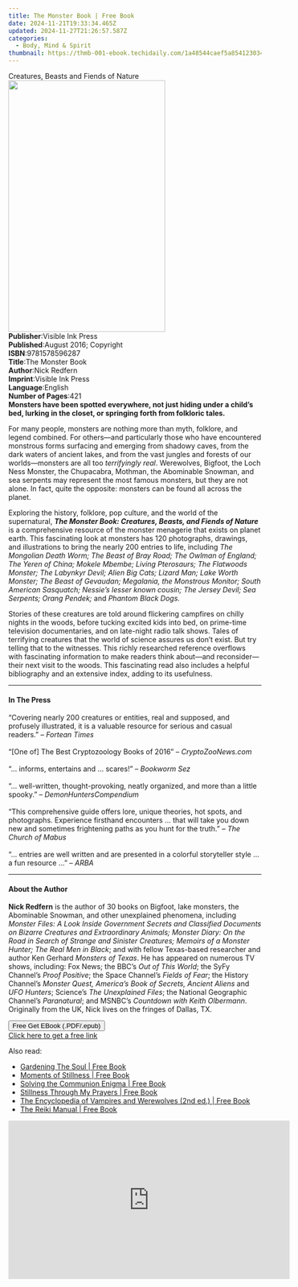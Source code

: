 ```yaml
---
title: The Monster Book | Free Book
date: 2024-11-21T19:33:34.465Z
updated: 2024-11-27T21:26:57.587Z
categories:
  - Body, Mind & Spirit
thumbnail: https://thmb-001-ebook.techidaily.com/1a48544caef5a8541230345c551bd0212b29e6413abdddcec5b710eaf2f34cfd.jpg
---
```

<main id="book-container">
  <div class="flex flex-col">
    <div class="book-brief flex-1 py-6 px-4 sm:p-6 md:py-10 md:px-8">
      <!-- brief-->
      <div class="book-brief-main">Creatures, Beasts and Fiends of Nature</div>
    </div>
    <div
      class="book-meta-info flex-1 grid gap-4 col-start-1 col-end-3 row-start-1 sm:mb-6 sm:grid-cols-4 lg:gap-6 lg:col-start-2 lg:row-end-6 lg:row-span-6 lg:mb-0"
    >
      <div
        class="book-meta-info-left place-content-center mt-4 p-4 text-sm leading-6 col-start-2 col-span-2 dark:text-slate-400"
      >
        <img
          class="w-full h-500 object-cover rounded-lg sm:h-255 sm:col-span-2 lg:col-span-full"
          src="https://img-001-ebook.techidaily.com/e23f066bb7ca843ae006159ceb3d0088812c57d4b98adacee0b548af8f04abb4.jpg"
          alt=""
          width="312"
          height="500"
        />
      </div>
      <div
        class="book-meta-info-right mt-2 col-start-1 row-start-2 col-span-3 self-center"
      >
        <!-- meta data  -->
        <div class="flex flex-col px-4 md:px-8">
          <div class="flex-1">
            <strong>Publisher</strong>:<span class="px-2"
              >Visible Ink Press</span
            >
          </div>
          <div class="flex-1">
            <strong>Published</strong>:<span class="px-2"
              >August 2016; Copyright</span
            >
          </div>
          <div class="flex-1">
            <strong>ISBN</strong>:<span class="px-2">9781578596287</span>
          </div>
          <div class="flex-1">
            <strong>Title</strong>:<span class="px-2">The Monster Book</span>
          </div>
          <div class="flex-1">
            <strong>Author</strong>:<span class="px-2">Nick Redfern</span>
          </div>
          <div class="flex-1">
            <strong>Imprint</strong>:<span class="px-2">Visible Ink Press</span>
          </div>
          <div class="flex-1">
            <strong>Language</strong>:<span class="px-2">English</span>
          </div>
          <div class="flex-1">
            <strong>Number of Pages</strong>:<span class="px-2">421</span>
          </div>
        </div>
      </div>
    </div>
    <div class="book-description flex-1 py-6 px-4 sm:p-6 md:py-10 md:px-8">
      <div class="book-description-main">
        <div accordion-content="" id="description">
          <b
            >Monsters have been spotted everywhere, not just hiding under a
            child’s bed, lurking in the closet, or springing forth from
            folkloric tales.</b
          >
          <p>
            For many people, monsters are nothing more than myth, folklore, and
            legend combined. For others—and particularly those who have
            encountered monstrous forms surfacing and emerging from shadowy
            caves, from the dark waters of ancient lakes, and from the vast
            jungles and forests of our worlds—monsters are all too
            <i>terrifyingly real</i>. Werewolves, Bigfoot, the Loch Ness
            Monster, the Chupacabra, Mothman, the Abominable Snowman, and sea
            serpents may represent the most famous monsters, but they are not
            alone. In fact, quite the opposite: monsters can be found all across
            the planet.
          </p>
          <p>
            Exploring the history, folklore, pop culture, and the world of the
            supernatural,
            <b
              ><i
                >The Monster Book: Creatures, Beasts, and Fiends of Nature</i
              ></b
            >
            is a comprehensive resource of the monster menagerie that exists on
            planet earth. This fascinating look at monsters has 120 photographs,
            drawings, and illustrations to bring the nearly 200 entries to life,
            including
            <i
              >The Mongolian Death Worm; The Beast of Bray Road; The Owlman of
              England; The Yeren of China; Mokele Mbembe; Living Pterosaurs; The
              Flatwoods Monster; The Labynkyr Devil; Alien Big Cats; Lizard Man;
              Lake Worth Monster; The Beast of Gevaudan; Megalania, the
              Monstrous Monitor; South American Sasquatch; Nessie’s lesser known
              cousin; The Jersey Devil; Sea Serpents; Orang Pendek;</i
            >
            and <i>Phantom Black Dogs.</i>
          </p>
          <p>
            Stories of these creatures are told around flickering campfires on
            chilly nights in the woods, before tucking excited kids into bed, on
            prime-time television documentaries, and on late-night radio talk
            shows. Tales of terrifying creatures that the world of science
            assures us don’t exist. But try telling that to the witnesses. This
            richly researched reference overflows with fascinating information
            to make readers think about—and reconsider—their next visit to the
            woods. This fascinating read also includes a helpful bibliography
            and an extensive index, adding to its usefulness.
          </p>
        </div>
        <div class="accordion-fader"></div>
      </div>
    </div>
    <div class="book-excerpts flex-1 py-6 px-4 sm:p-6 md:py-10 md:px-8">
      <!-- excerpts-->
      <div class="book-excerpts-main">
        <hr />
        <h4 class="placeholder placeholder-heading">
          <span>In The Press</span>
        </h4>
        <p>
          “Covering nearly 200 creatures or entities, real and supposed, and
          profusely illustrated, it is a valuable resource for serious and
          casual readers.” – <i>Fortean Times</i><br /><br />“[One of] The Best
          Cryptozoology Books of 2016” – <i>CryptoZooNews.com</i><br /><br />“…
          informs, entertains and ... scares!” – <i>Bookworm Sez</i
          ><br /><br />“… well-written, thought-provoking, neatly organized, and
          more than a little spooky.” – <i>DemonHuntersCompendium</i
          ><br /><br />“This comprehensive guide offers lore, unique theories,
          hot spots, and photographs. Experience firsthand encounters ... that
          will take you down new and sometimes frightening paths as you hunt for
          the truth.” – <i>The Church of Mabus</i><br /><br />“... entries are
          well written and are presented in a colorful storyteller style ... a
          fun resource ...” – <i>ARBA</i>
        </p>
      </div>
    </div>
    <div class="book-about-author flex-1 py-6 px-4 sm:p-6 md:py-10 md:px-8">
      <!-- about author-->
      <div class="book-main-author-main">
        <hr />
        <h4 class="placeholder placeholder-heading">
          <span>About the Author</span>
        </h4>
        <p>
          <b>Nick Redfern</b> is the author of 30 books on Bigfoot, lake
          monsters, the Abominable Snowman, and other unexplained phenomena,
          including
          <i
            >Monster Files: A Look Inside Government Secrets and Classified
            Documents on Bizarre Creatures and Extraordinary Animals; Monster
            Diary: On the Road in Search of Strange and Sinister Creatures;
            Memoirs of a Monster Hunter; The Real Men in Black</i
          >; and with fellow Texas-based researcher and author Ken Gerhard
          <i>Monsters of Texas</i>. He has appeared on numerous TV shows,
          including: Fox News; the BBC’s <i>Out of This World</i>; the SyFy
          Channel’s <i>Proof Positive</i>; the Space Channel’s
          <i>Fields of Fear</i>; the History Channel’s
          <i>Monster Quest, America’s Book of Secrets, Ancient Aliens</i> and
          <i>UFO Hunters</i>; Science’s <i>The Unexplained Files</i>; the
          National Geographic Channel’s <i>Paranatural</i>; and MSNBC’s
          <i>Countdown with Keith Olbermann</i>. Originally from the UK, Nick
          lives on the fringes of Dallas, TX.<br />
        </p>
      </div>
    </div>
    <div class="book-free-get flex-1 py-6 px-4 sm:p-6 md:py-10 md:px-8">
      <button
        id="btn-free-get"
        class="bg-blue-500 hover:bg-blue-700 text-white font-bold py-2 px-4 rounded"
      >
        Free Get EBook (.PDF/.epub)
      </button>
      <div id="countdown-display" class="px-2 text-lg mt-2"></div>
      <a
        id="free-link"
        class="hidden bg-blue-500 hover:bg-blue-700 text-white font-bold py-2 px-4 rounded"
        href="https://www.ebooks.com/en-us/book/96489644/the-monster-book/nick-redfern/"
        target="_blank"
        >Click here to get a free link</a
      >
    </div>
    <script>
      let countdownTime = 0;
      let countdownInterval = null;
      document
        .getElementById('btn-free-get')
        .addEventListener('click', startCountdown);
      function startCountdown() {
        countdownTime = new Date().getTime() + 60000 * 3;
        countdownInterval = setInterval(updateCountdown, 1000);
        document.getElementById('btn-free-get').disabled = true;
        document
          .getElementById('btn-free-get')
          .classList.add('bg-gray-500', 'cursor-not-allowed');
      }
      function updateCountdown() {
        let currentTime = new Date().getTime();
        let timeLeft = countdownTime - currentTime;
        let secondsLeft = Math.floor(timeLeft / 1000);
        document.getElementById('countdown-display').innerHTML =
          `Remaining time: ${secondsLeft} seconds.`;
        if (secondsLeft <= 0) {
          clearInterval(countdownInterval);
          document.getElementById('btn-free-get').classList.add('hidden');
          document.getElementById('free-link').classList.remove('hidden');
          document.getElementById('countdown-display').innerHTML = '';
        }
      }
    </script>
  </div>
</main>

<ins class="adsbygoogle"
      style="display:block"
      data-ad-client="ca-pub-7571918770474297"
      data-ad-slot="8358498916"
      data-ad-format="auto"
      data-full-width-responsive="true"></ins>
    

<span class="atpl-alsoreadstyle">Also read:</span>
<div><ul>
<li><a href="https://novels-ebooks.techidaily.com/741090-9781407041025-gardening-the-soul/"><u>Gardening The Soul | Free Book</u></a></li>
<li><a href="https://novels-ebooks.techidaily.com/741092-9781409081401-moments-of-stillness/"><u>Moments of Stillness | Free Book</u></a></li>
<li><a href="https://novels-ebooks.techidaily.com/741436-9781101554234-solving-the-communion-enigma/"><u>Solving the Communion Enigma | Free Book</u></a></li>
<li><a href="https://novels-ebooks.techidaily.com/741095-9781409082279-stillness-through-my-prayers/"><u>Stillness Through My Prayers | Free Book</u></a></li>
<li><a href="https://novels-ebooks.techidaily.com/741622-9781438136325-the-encyclopedia-of-vampires-and-werewolves-2nd-ed/"><u>The Encyclopedia of Vampires and Werewolves (2nd ed.) | Free Book</u></a></li>
<li><a href="https://novels-ebooks.techidaily.com/741499-9781101552520-the-reiki-manual/"><u>The Reiki Manual | Free Book</u></a></li>
</ul></div>

<!-- affiliate ads begin -->
<iframe width="560" height="315" src="https://www.youtube.com/embed/qn1XkPJde9Y?si=i6ZJARXO8sJhy2FV&autoplay=1" title="YouTube video player" frameborder="0" allow="accelerometer; autoplay; clipboard-write; encrypted-media; gyroscope; picture-in-picture; web-share" referrerpolicy="strict-origin-when-cross-origin" allowfullscreen></iframe>
<!-- affiliate ads end -->

